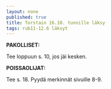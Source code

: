 ```yaml
---
layout: none
published: true
title: Torstain 16.10. tunnille läksy
tags: rub11-12.6 läksyt
---
```

**PAKOLLISET:**

Tee loppuun s. 10, jos jäi kesken.

**POISSAOLIJAT:**

Tee s. 18. Pyydä merkinnät sivuille 8-9.